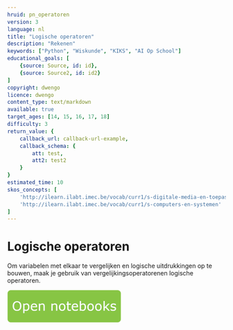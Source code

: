 ```yaml
---
hruid: pn_operatoren
version: 3
language: nl
title: "Logische operatoren"
description: "Rekenen"
keywords: ["Python", "Wiskunde", "KIKS", "AI Op School"]
educational_goals: [
    {source: Source, id: id}, 
    {source: Source2, id: id2}
]
copyright: dwengo
licence: dwengo
content_type: text/markdown
available: true
target_ages: [14, 15, 16, 17, 18]
difficulty: 3
return_value: {
    callback_url: callback-url-example,
    callback_schema: {
        att: test,
        att2: test2
    }
}
estimated_time: 10
skos_concepts: [
    'http://ilearn.ilabt.imec.be/vocab/curr1/s-digitale-media-en-toepassingen', 
    'http://ilearn.ilabt.imec.be/vocab/curr1/s-computers-en-systemen'
]
---
```


# Logische operatoren
Om variabelen met elkaar te vergelijken en logische uitdrukkingen op te bouwen, maak je gebruik van vergelijkingsoperatorenen logische operatoren.

[![](embed/Knop.png "Knop")](https://kiks.ilabt.imec.be/hub/tmplogin?id=1020 "Notebooks Rekenen")

